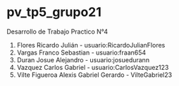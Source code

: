 # pv_tp5_grupo21

Desarrollo de Trabajo Practico N°4

1. Flores Ricardo Julián - usuario:RicardoJulianFlores
2. Vargas Franco Sebastian - usuario:fraan654
3. Duran Josue Alejandro - usuario:josuedurann
4. Vazquez Carlos Gabriel - usuario:CarlosVazquez123
5. Vilte Figueroa Alexis Gabriel Gerardo - VilteGabriel23